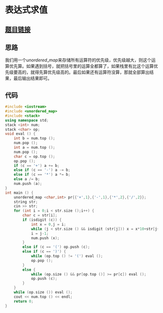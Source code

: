 # 表达式求值
## [题目链接](https://www.acwing.com/problem/content/3305/)

## 思路
我们用一个$unordered\_map$来存储所有运算符的优先级，优先级越大，则这个运算优先算。如果遇到括号，就把括号里的运算全都算了，如果栈里有比这个运算优先级要高的，就得先算优先级高的。最后如果还有运算符没算，那就全部算出结果，最后输出结果即可。

## 代码
```cpp
#include <iostream>
#include <unordered_map>
#include <stack>
using namespace std;
stack <int> num;
stack <char> op;
void eval () {
    int b = num.top ();
    num.pop ();
    int a = num.top ();
    num.pop ();
    char c = op.top ();
    op.pop ();
    if (c == '+') a += b;
    else if (c == '-') a -= b;
    else if (c == '*') a *= b;
    else a /= b;
    num.push (a);
}
int main () {
    unordered_map <char,int> pr{{'+',1},{'-',1},{'*',2},{'/',2}};
    string str;
    cin >> str;
    for (int i = 0;i < str.size ();i++) {
        char c = str[i];
        if (isdigit (c)) {
            int x = 0,j = i;
            while (j < str.size () && isdigit (str[j])) x = x*10+str[j++]-'0';
            i = j-1;
            num.push (x);
        }
        else if (c == '(') op.push (c);
        else if (c == ')') {
            while (op.top () != '(') eval ();
            op.pop ();
        }
        else {
            while (op.size () && pr[op.top ()] >= pr[c]) eval ();
            op.push (c);
        }
    }
    while (op.size ()) eval ();
    cout << num.top () << endl;
    return 0;
}
```